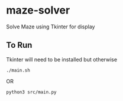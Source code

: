# maze-solver
Solve Maze using Tkinter for display

## To Run
Tkinter will need to be installed but otherwise
```
./main.sh
```
OR

```
python3 src/main.py
```